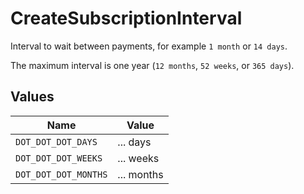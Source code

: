 # CreateSubscriptionInterval

Interval to wait between payments, for example `1 month` or `14 days`.

The maximum interval is one year (`12 months`, `52 weeks`, or `365 days`).


## Values

| Name                 | Value                |
| -------------------- | -------------------- |
| `DOT_DOT_DOT_DAYS`   | ... days             |
| `DOT_DOT_DOT_WEEKS`  | ... weeks            |
| `DOT_DOT_DOT_MONTHS` | ... months           |